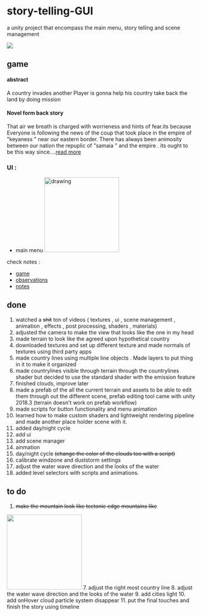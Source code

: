 # story-telling-GUI
a unity project that encompass the main menu, story telling and scene management 

<img src="https://github.com/kataya1/story-telling-GUI/blob/kataya1-patch-1/Documentation/mdImages/countryfromabove.PNG" />

## game
#### <b>abstract</b>
A country invades another
Player is gonna help his country take back the land by doing mission

#### <b>Novel form back story</b>
That air we breath is charged with worrieness and hints of fear.its because Everyone is following the news of  the coup that took place in the empire of "keyaness " near our eastern border. There has always been animosity between our nation the repuplic of "samaia " and the empire . its ought to be this way since....[read more](https://github.com/kataya1/story-telling-GUI/blob/kataya1-patch-1/Documentation/backstory.md)

### UI :

* main menu <img src="https://github.com/kataya1/story-telling-GUI/blob/kataya1-patch-1/Documentation/mdImages/mainmenu.PNG" alt="drawing" width="200"/>


check notes :

 * [game](https://github.com/kataya1/story-telling-GUI/tree/kataya1-patch-1/Documentation/game)
 * [observations](https://github.com/kataya1/story-telling-GUI/tree/kataya1-patch-1/Documentation/observations)
 * [notes](https://github.com/kataya1/story-telling-GUI/tree/kataya1-patch-1/Documentation/notes)


## done 

1. watched a ~~shit~~ ton of videos ( textures , ui , scene management , animation , effects , post processing, shaders , materials) 
2. adjusted the camera to make the view that looks like the one in my head
3. made terrain to look like the agreed upon hypothetical country  
4. downloaded textures and set up different texture and made normals of textures using third party apps 
5. made country lines using multiple line objects . Made layers to put thing in it to make it organized
6. made countrylines visible through terrain through the countrylines shader but decided to use the standard shader with the emission feature
7. finished clouds, improve later
8. made a prefab of the all the current terrain and assets to be able to edit them through out the different scene, prefab editing tool came with unity 2018.3 (terrain doesn't work on prefab workflow)
9. made scripts for button functionality and menu animation
10. learned how to make custom shaders and lightweight rendering pipeline and made another place holder scene with it.
11. added day/night cycle
12. add ui
13. add scene manager
14. ainmation 
15. day/night cycle ~~(change the color of the clouds too with a script)~~
16. calibrate windzone and duststorm settings 
18. adjust the water wave direction and the looks of the water
19. added level selectors with scripts and animations.

## to do

1. ~~make the mountain look like tectonic edge mountains like~~
<img src="https://github.com/kataya1/story-telling-GUI/blob/kataya1-patch-1/Documentation/mdImages/mountainVG.PNG"  width="200"/> 
7. adjust the right most country line 
8. adjust the water wave direction and the looks of the water
9. add cities light
10. add onHover cloud particle system disappear
11. put the final touches and finish the story using timeline
